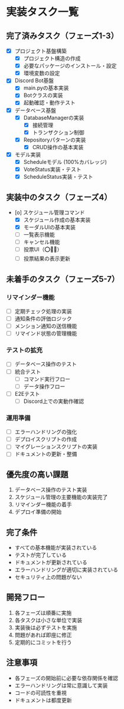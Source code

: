 # 実装タスク一覧

## 完了済みタスク（フェーズ1-3）
- [x] プロジェクト基盤構築
  - [x] プロジェクト構造の作成
  - [x] 必要なパッケージのインストール・設定
  - [x] 環境変数の設定

- [x] Discord Bot基盤
  - [x] main.pyの基本実装
  - [x] Botクラスの実装
  - [x] 起動確認・動作テスト

- [x] データベース基盤
  - [x] DatabaseManagerの実装
    - [x] 接続管理
    - [x] トランザクション制御
  - [x] Repositoryパターンの実装
    - [x] CRUD操作の基本実装

- [x] モデル実装
  - [x] Scheduleモデル (100%カバレッジ)
  - [x] VoteStatus実装・テスト
  - [x] ScheduleStatus実装・テスト

## 実装中のタスク（フェーズ4）
- [o] スケジュール管理コマンド
  - [x] スケジュール作成の基本実装
  - [x] モーダルUIの基本実装
  - [ ] 一覧表示機能
  - [ ] キャンセル機能
  - [ ] 投票UI（⭕🔺❌）
  - [ ] 投票結果の表示更新

## 未着手のタスク（フェーズ5-7）
### リマインダー機能
- [ ] 定期チェック処理の実装
- [ ] 通知条件の評価ロジック
- [ ] メンション通知の送信機能
- [ ] リマインド状態の管理機能

### テストの拡充
- [ ] データベース操作のテスト
- [ ] 統合テスト
  - [ ] コマンド実行フロー
  - [ ] データ操作フロー
- [ ] E2Eテスト
  - [ ] Discord上での実動作確認

### 運用準備
- [ ] エラーハンドリングの強化
- [ ] デプロイスクリプトの作成
- [ ] マイグレーションスクリプトの実装
- [ ] ドキュメントの更新・整備

## 優先度の高い課題
1. データベース操作のテスト実装
2. スケジュール管理の主要機能の実装完了
3. リマインダー機能の着手
4. デプロイ準備の開始

## 完了条件
- すべての基本機能が実装されている
- テストが完了している
- ドキュメントが更新されている
- エラーハンドリングが適切に実装されている
- セキュリティ上の問題がない

## 開発フロー
1. 各フェーズは順番に実施
2. 各タスクは小さな単位で実装
3. 実装後は必ずテストを実施
4. 問題があれば即座に修正
5. 定期的にコミットを行う

## 注意事項
- 各フェーズの開始前に必要な依存関係を確認
- エラーハンドリングは常に意識して実装
- コードの可読性を重視
- ドキュメントは都度更新
